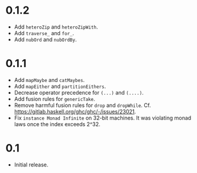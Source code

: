 # 0.1.2

* Add `heteroZip` and `heteroZipWith`.
* Add `traverse_` and `for_`.
* Add `nubOrd` and `nubOrdBy`.

# 0.1.1

* Add `mapMaybe` and `catMaybes`.
* Add `mapEither` and `partitionEithers`.
* Decrease operator precedence for `(...)` and `(....)`.
* Add fusion rules for `genericTake`.
* Remove harmful fusion rules for `drop` and `dropWhile`.
  Cf. https://gitlab.haskell.org/ghc/ghc/-/issues/23021.
* Fix `instance Monad Infinite` on 32-bit machines.
  It was violating monad laws once the index exceeds 2^32.

# 0.1

* Initial release.
